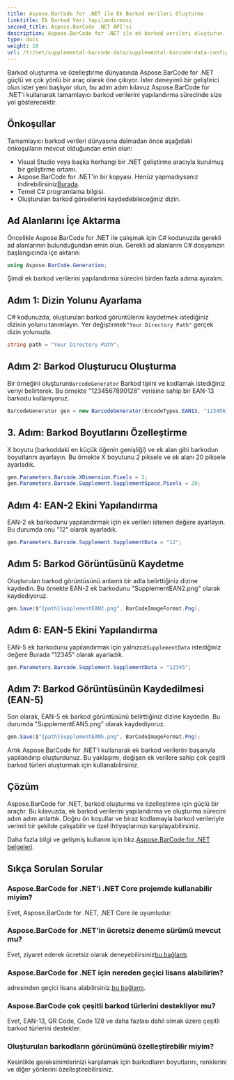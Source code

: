 ```yaml
---
title: Aspose.BarCode for .NET ile Ek Barkod Verileri Oluşturma
linktitle: Ek Barkod Veri Yapılandırması
second_title: Aspose.BarCode .NET API'si
description: Aspose.BarCode for .NET ile ek barkod verileri oluşturun. EAN-2 ve EAN-5 barkodlarını zahmetsizce özelleştirin. .NET geliştiricileri için adım adım kılavuz.
type: docs
weight: 10
url: /tr/net/supplemental-barcode-data/supplemental-barcode-data-configuration/
---
```


Barkod oluşturma ve özelleştirme dünyasında Aspose.BarCode for .NET güçlü ve çok yönlü bir araç olarak öne çıkıyor. İster deneyimli bir geliştirici olun ister yeni başlıyor olun, bu adım adım kılavuz Aspose.BarCode for .NET'i kullanarak tamamlayıcı barkod verilerini yapılandırma sürecinde size yol gösterecektir. 

## Önkoşullar

Tamamlayıcı barkod verileri dünyasına dalmadan önce aşağıdaki önkoşulların mevcut olduğundan emin olun:

- Visual Studio veya başka herhangi bir .NET geliştirme aracıyla kurulmuş bir geliştirme ortamı.
-  Aspose.BarCode for .NET'in bir kopyası. Henüz yapmadıysanız indirebilirsiniz[Burada](https://releases.aspose.com/barcode/net/).
- Temel C# programlama bilgisi.
- Oluşturulan barkod görsellerini kaydedebileceğiniz dizin.

## Ad Alanlarını İçe Aktarma

Öncelikle Aspose.BarCode for .NET ile çalışmak için C# kodunuzda gerekli ad alanlarının bulunduğundan emin olun. Gerekli ad alanlarını C# dosyanızın başlangıcında içe aktarın:

```csharp
using Aspose.BarCode.Generation;
```

Şimdi ek barkod verilerini yapılandırma sürecini birden fazla adıma ayıralım.

## Adım 1: Dizin Yolunu Ayarlama

 C# kodunuzda, oluşturulan barkod görüntülerini kaydetmek istediğiniz dizinin yolunu tanımlayın. Yer değiştirmek`"Your Directory Path"` gerçek dizin yolunuzla.

```csharp
string path = "Your Directory Path";
```

## Adım 2: Barkod Oluşturucu Oluşturma

 Bir örneğini oluşturun`BarcodeGenerator` Barkod tipini ve kodlamak istediğiniz veriyi belirterek. Bu örnekte "1234567890128" verisine sahip bir EAN-13 barkodu kullanıyoruz.

```csharp
BarcodeGenerator gen = new BarcodeGenerator(EncodeTypes.EAN13, "1234567890128");
```

## 3. Adım: Barkod Boyutlarını Özelleştirme

X boyutu (barkoddaki en küçük öğenin genişliği) ve ek alan gibi barkodun boyutlarını ayarlayın. Bu örnekte X boyutunu 2 piksele ve ek alanı 20 piksele ayarladık.

```csharp
gen.Parameters.Barcode.XDimension.Pixels = 2;
gen.Parameters.Barcode.Supplement.SupplementSpace.Pixels = 20;
```

## Adım 4: EAN-2 Ekini Yapılandırma

EAN-2 ek barkodunu yapılandırmak için ek verileri istenen değere ayarlayın. Bu durumda onu "12" olarak ayarladık. 

```csharp
gen.Parameters.Barcode.Supplement.SupplementData = "12";
```

## Adım 5: Barkod Görüntüsünü Kaydetme

Oluşturulan barkod görüntüsünü anlamlı bir adla belirttiğiniz dizine kaydedin. Bu örnekte EAN-2 ek barkodunu "SupplementEAN2.png" olarak kaydediyoruz.

```csharp
gen.Save($"{path}SupplementEAN2.png", BarCodeImageFormat.Png);
```

## Adım 6: EAN-5 Ekini Yapılandırma

 EAN-5 ek barkodunu yapılandırmak için yalnızca`SupplementData` istediğiniz değere Burada "12345" olarak ayarladık.

```csharp
gen.Parameters.Barcode.Supplement.SupplementData = "12345";
```

## Adım 7: Barkod Görüntüsünün Kaydedilmesi (EAN-5)

Son olarak, EAN-5 ek barkod görüntüsünü belirttiğiniz dizine kaydedin. Bu durumda "SupplementEAN5.png" olarak kaydediyoruz.

```csharp
gen.Save($"{path}SupplementEAN5.png", BarCodeImageFormat.Png);
```

Artık Aspose.BarCode for .NET'i kullanarak ek barkod verilerini başarıyla yapılandırıp oluşturdunuz. Bu yaklaşımı, değişen ek verilere sahip çok çeşitli barkod türleri oluşturmak için kullanabilirsiniz.

## Çözüm

Aspose.BarCode for .NET, barkod oluşturma ve özelleştirme için güçlü bir araçtır. Bu kılavuzda, ek barkod verilerini yapılandırma ve oluşturma sürecini adım adım anlattık. Doğru ön koşullar ve biraz kodlamayla barkod verileriyle verimli bir şekilde çalışabilir ve özel ihtiyaçlarınızı karşılayabilirsiniz.

 Daha fazla bilgi ve gelişmiş kullanım için bkz.[Aspose.BarCode for .NET belgeleri](https://reference.aspose.com/barcode/net/).

## Sıkça Sorulan Sorular

### Aspose.BarCode for .NET'i .NET Core projemde kullanabilir miyim?
Evet, Aspose.BarCode for .NET, .NET Core ile uyumludur.

### Aspose.BarCode for .NET'in ücretsiz deneme sürümü mevcut mu?
 Evet, ziyaret ederek ücretsiz olarak deneyebilirsiniz[bu bağlantı](https://releases.aspose.com/).

### Aspose.BarCode for .NET için nereden geçici lisans alabilirim?
 adresinden geçici lisans alabilirsiniz.[bu bağlantı](https://purchase.aspose.com/temporary-license/).

### Aspose.BarCode çok çeşitli barkod türlerini destekliyor mu?
Evet, EAN-13, QR Code, Code 128 ve daha fazlası dahil olmak üzere çeşitli barkod türlerini destekler.

### Oluşturulan barkodların görünümünü özelleştirebilir miyim?
Kesinlikle gereksinimlerinizi karşılamak için barkodların boyutlarını, renklerini ve diğer yönlerini özelleştirebilirsiniz.
